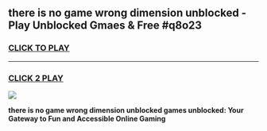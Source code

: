 
## there is no game wrong dimension unblocked - Play Unblocked Gmaes & Free #q8o23
<h3>
<a href="https://news.freeplayer.one?title=there_is_no_game_wrong_dimension_unblocked&ref=03M">CLICK TO PLAY</a></h3>
<hr>

<h3>
<a href="https://news.freeplayer.one?title=there_is_no_game_wrong_dimension_unblocked&ref=03M">CLICK 2 PLAY</a>
  
</h3>

<a href="https://news.freeplayer.one?title=there_is_no_game_wrong_dimension_unblocked&ref=03M"><img src="https://clearcache.store/games.png"></a>


**there is no game wrong dimension unblocked games unblocked: Your Gateway to Fun and Accessible Online Gaming**
